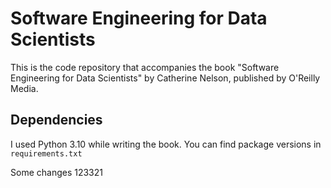 # Software Engineering for Data Scientists

This is the code repository that accompanies the book "Software Engineering for Data Scientists" by Catherine Nelson, published by O'Reilly Media.

## Dependencies

I used Python 3.10 while writing the book. You can find package versions in `requirements.txt`

Some changes 123321

